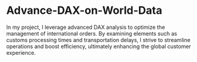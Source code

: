 # Advance-DAX-on-World-Data

In my project, I leverage advanced DAX analysis to optimize the management of international orders. By examining elements such as customs processing times and transportation delays, I strive to streamline operations and boost efficiency, ultimately enhancing the global customer experience.
